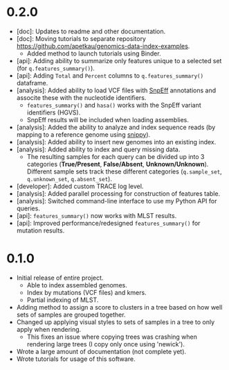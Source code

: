 # 0.2.0

* [doc]: Updates to readme and other documentation.
* [doc]: Moving tutorials to separate repository <https://github.com/apetkau/genomics-data-index-examples>.
    * Added method to launch tutorials using Binder.
* [api]: Adding ability to summarize only features unique to a selected set (for `q.features_summary()`).
* [api]: Adding `Total` and `Percent` columns to `q.features_summary()` dataframe.
* [analysis]: Added ability to load VCF files with [SnpEff](http://pcingola.github.io/SnpEff/) annotations and associte these with the nucleotide identifiers.
    * `features_summary()` and `hasa()` works with the SnpEff variant identifiers (HGVS).
    * SnpEff results will be included when loading assemblies.
* [analysis]: Added the ability to analyze and index sequence reads (by mapping to a reference genome using [snippy](https://github.com/tseemann/snippy)).
* [analysis]: Added ability to insert new genomes into an existing index.
* [analysis]: Added ability to index and query missing data.
    * The resulting samples for each query can be divided up into 3 categories (**True/Present**, **False/Absent**, **Unknown/Unknown**). Different sample sets track these different categories (`q.sample_set`, `q.unknown_set`, `q.absent_set`).
* [developer]: Added custom TRACE log level.
* [analysis]: Added parallel processing for construction of features table.
* [analysis]: Switched command-line interface to use my Python API for queries.
* [api]: `features_summary()` now works with MLST results.
* [api]: Improved performance/redesigned `features_summary()` for mutation results.

# 0.1.0

* Initial release of entire project.
    * Able to index assembled genomes.
    * Index by mutations (VCF files) and kmers.
    * Partial indexing of MLST.
* Adding method to assign a score to clusters in a tree based on how well sets of samples are grouped together.
* Changed up applying visual styles to sets of samples in a tree to only apply when rendering.
    * This fixes an issue where copying trees was crashing when rendering large trees (I copy only once using 'newick').
* Wrote a large amount of documentation (not complete yet).
* Wrote tutorials for usage of this software.

